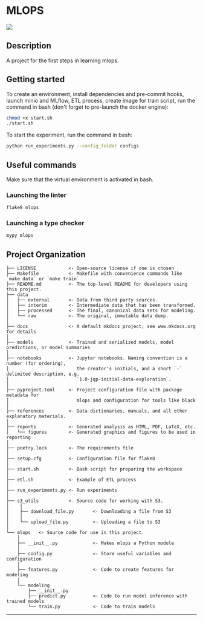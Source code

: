 # MLOPS

<a target="_blank" href="https://cookiecutter-data-science.drivendata.org/">
    <img src="https://img.shields.io/badge/CCDS-Project%20template-328F97?logo=cookiecutter" />
</a>

## Description

A project for the first steps in learning mlops.

## Getting started

To create an environment, install dependencies and pre-commit hooks, launch minio and MLflow, ETL process, create image for train script, run the command in bash (don't forget to pre-launch the docker engine):

```bash
chmod +x start.sh
./start.sh
```

To start the experiment, run the command in bash:

```bash
python run_experiments.py --config_folder configs
```

## Useful commands

Make sure that the virtual environment is activated in bash.

### Launching the linter

```bash
flake8 mlops
```

### Launching a type checker

```bash
mypy mlops
```

## Project Organization

```
├── LICENSE            <- Open-source license if one is chosen
├── Makefile           <- Makefile with convenience commands like `make data` or `make train`
├── README.md          <- The top-level README for developers using this project.
├── data
│   ├── external       <- Data from third party sources.
│   ├── interim        <- Intermediate data that has been transformed.
│   ├── processed      <- The final, canonical data sets for modeling.
│   └── raw            <- The original, immutable data dump.
│
├── docs               <- A default mkdocs project; see www.mkdocs.org for details
│
├── models             <- Trained and serialized models, model predictions, or model summaries
│
├── notebooks          <- Jupyter notebooks. Naming convention is a number (for ordering),
│                         the creator's initials, and a short `-` delimited description, e.g.
│                         `1.0-jqp-initial-data-exploration`.
│
├── pyproject.toml     <- Project configuration file with package metadata for
│                         mlops and configuration for tools like black
│
├── references         <- Data dictionaries, manuals, and all other explanatory materials.
│
├── reports            <- Generated analysis as HTML, PDF, LaTeX, etc.
│   └── figures        <- Generated graphics and figures to be used in reporting
│
├── poetry.lock        <- The requirements file
│
├── setup.cfg          <- Configuration file for flake8
│
├── start.sh           <- Bash script for preparing the workspace
│
├── etl.sh             <- Example of ETL process
│
├── run_experiments.py <- Run experiments
│
├── s3_utils           <- Source code for working with S3.
│    │
│    ├── download_file.py       <- Downloading a file from S3
│    │
│    └── upload_file.py         <- Uploading a file to S3
│
└── mlops   <- Source code for use in this project.
    │
    ├── __init__.py             <- Makes mlops a Python module
    │
    ├── config.py               <- Store useful variables and configuration
    │
    ├── features.py             <- Code to create features for modeling
    │
    └── modeling
        ├── __init__.py
        ├── predict.py          <- Code to run model inference with trained models
        └── train.py            <- Code to train models

```

---

